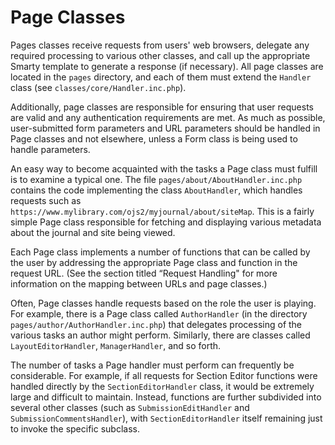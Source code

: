 # Page Classes

Pages classes receive requests from users' web browsers, delegate any required processing to various other classes, and call up the appropriate Smarty template to generate a response (if necessary). All page classes are located in the ``pages`` directory, and each of them must extend the ``Handler`` class (see ``classes/core/Handler.inc.php``).

Additionally, page classes are responsible for ensuring that user requests are valid and any authentication requirements are met. As much as possible, user-submitted form parameters and URL parameters should be handled in Page classes and not elsewhere, unless a Form class is being used to handle parameters.

An easy way to become acquainted with the tasks a Page class must fulfill is to examine a typical one. The file ``pages/about/AboutHandler.inc.php`` contains the code implementing the class ``AboutHandler``, which handles requests such as ``https://www.mylibrary.com/ojs2/myjournal/about/siteMap``. This is a fairly simple Page class responsible for fetching and displaying various metadata about the journal and site being viewed.

Each Page class implements a number of functions that can be called by the user by addressing the appropriate Page class and function in the request URL. (See the section titled “Request Handling" for more information on the mapping between URLs and page classes.)

Often, Page classes handle requests based on the role the user is playing. For example, there is a Page class called ``AuthorHandler`` (in the directory ``pages/author/AuthorHandler.inc.php``) that delegates processing of the various tasks an author might perform. Similarly, there are classes called ``LayoutEditorHandler``, ``ManagerHandler``, and so forth.

The number of tasks a Page handler must perform can frequently be considerable. For example, if all requests for Section Editor functions were handled directly by the ``SectionEditorHandler`` class, it would be extremely large and difficult to maintain. Instead, functions are further subdivided into several other classes (such as ``SubmissionEditHandler`` and ``SubmissionCommentsHandler``), with ``SectionEditorHandler`` itself remaining just to invoke the specific subclass.

